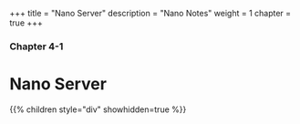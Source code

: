 +++
title = "Nano Server"
description = "Nano Notes"
weight = 1
chapter = true
+++

### Chapter 4-1

# Nano Server

{{% children style="div" showhidden=true %}}
